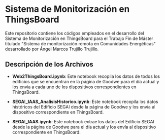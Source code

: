 # Sistema de Monitorización en ThingsBoard

Este repositorio contiene los códigos empleados en el desarrollo del Sistema de Monitorización en ThingsBoard para el Trabajo Fin de Máster titulado "Sistema de monitorización remota en Comunidades Energéticas" desarrollado por Ángel Marcos Trujillo Trujillo.

## Descripción de los Archivos

- **Web2ThingsBoard.ipynb**: Este notebook recopila los datos de todos los edificios que se encuentran en la página de Goodwe para el día actual y los envía a cada uno de los dispositivos correspondientes en ThingsBoard.

- **SEGAI_IAAS_AnalisisHistorico.ipynb**: Este notebook recopila los datos históricos del Edificio SEGAI desde la página de Goodwe y los envía al dispositivo correspondiente en ThingsBoard.

- **SEGAI_IAAS.ipynb**: Este notebook extrae los datos del Edificio SEGAI desde la página de Goodwe para el día actual y los envía al dispositivo correspondiente en ThingsBoard.
